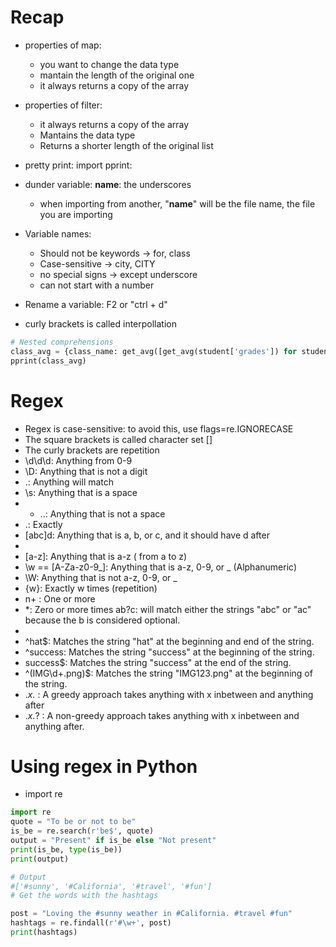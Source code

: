 # Recap
- properties of map:
    - you want to change the data type 
    - mantain the length of the original one
    - it always returns a copy of the array

- properties of filter:
    - it always returns a copy of the array
    - Mantains the data type
    - Returns a shorter length of the original list
- pretty print: import pprint: 
- dunder variable: __name__: the underscores
    - when importing from another, "__name__" will be the file name, the file you are importing
- Variable names:
    - Should not be keywords -> for, class
    - Case-sensitive -> city, CITY
    - no special signs -> except underscore
    - can not start with a number
- Rename a variable: F2 or "ctrl + d"
- curly brackets is called interpollation

```python
# Nested comprehensions
class_avg = {class_name: get_avg([get_avg(student['grades']) for student in students]) for class_name, students in classes.items() }
pprint(class_avg)
```

# Regex
- Regex is case-sensitive: to avoid this, use flags=re.IGNORECASE
- The square brackets is called character set []
- The curly brackets are repetition
- \d\d\d: Anything from 0-9
- \D: Anything that is not a digit
- .: Anything will match
- \s: Anything that is a space
- - ..: Anything that is not a space
-  \.: Exactly 
- [abc]d: Anything that is a, b, or c, and it should have d after
- [^abcs]: Anything that is not a, b, or c
- [a-z]: Anything that is a-z ( from a to z)
- \w ==  [A-Za-z0-9_]: Anything that is a-z, 0-9, or _ (Alphanumeric)
- \W: Anything that is not a-z, 0-9, or _ 
- {w}: Exactly w times (repetition)
- n+ : One or more
- *: Zero or more times
ab?c:  will match either the strings "abc" or "ac" because the b is considered optional.
-  [^...]: Anything that is not ...
-  ^hat$: Matches the string "hat" at the beginning and end of the string.
- ^success: Matches the string "success" at the beginning of the string.
- success$: Matches the string "success" at the end of the string.
- ^(IMG\d+\.png)$: Matches the string "IMG123.png" at the beginning of the string.
- .*x.* : A greedy approach takes anything with x inbetween and anything after
- .*x.*? : A non-greedy approach takes anything with x inbetween and anything after.

# Using regex in Python
- import re
```python
import re
quote = "To be or not to be"
is_be = re.search(r'be$', quote)
output = "Present" if is_be else "Not present"
print(is_be, type(is_be))
print(output)
```

```python
# Output
#['#sunny', '#California', '#travel', '#fun']
# Get the words with the hashtags

post = "Loving the #sunny weather in #California. #travel #fun"
hashtags = re.findall(r'#\w+', post)
print(hashtags)
```
